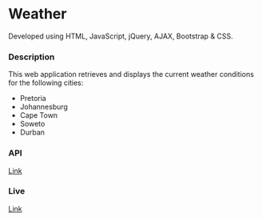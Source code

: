 # Weather

Developed using HTML, JavaScript, jQuery, AJAX, Bootstrap & CSS.

### Description

This web application retrieves and displays the current weather conditions for the following cities:

 - Pretoria
 - Johannesburg
 - Cape Town
 - Soweto
 - Durban
 
### API

[Link](https://open-meteo.com/en/docs)

### Live

[Link](https://za-city-weather.netlify.app)